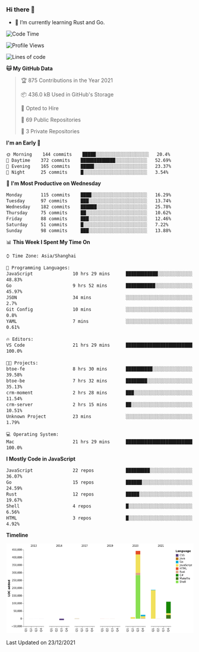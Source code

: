 ### Hi there 👋

- 🌱 I’m currently learning Rust and Go.

<!--START_SECTION:waka-->
![Code Time](http://img.shields.io/badge/Code%20Time-48%20hrs%2047%20mins-blue)

![Profile Views](http://img.shields.io/badge/Profile%20Views-12-blue)

![Lines of code](https://img.shields.io/badge/From%20Hello%20World%20I%27ve%20Written-770%20Thousand%20lines%20of%20code-blue)

**🐱 My GitHub Data** 

> 🏆 875 Contributions in the Year 2021
 > 
> 📦 436.0 kB Used in GitHub's Storage 
 > 
> 💼 Opted to Hire
 > 
> 📜 69 Public Repositories 
 > 
> 🔑 3 Private Repositories  
 > 
**I'm an Early 🐤** 

```text
🌞 Morning    144 commits    █████░░░░░░░░░░░░░░░░░░░░   20.4% 
🌆 Daytime    372 commits    █████████████░░░░░░░░░░░░   52.69% 
🌃 Evening    165 commits    █████░░░░░░░░░░░░░░░░░░░░   23.37% 
🌙 Night      25 commits     █░░░░░░░░░░░░░░░░░░░░░░░░   3.54%

```
📅 **I'm Most Productive on Wednesday** 

```text
Monday       115 commits    ████░░░░░░░░░░░░░░░░░░░░░   16.29% 
Tuesday      97 commits     ███░░░░░░░░░░░░░░░░░░░░░░   13.74% 
Wednesday    182 commits    ██████░░░░░░░░░░░░░░░░░░░   25.78% 
Thursday     75 commits     ██░░░░░░░░░░░░░░░░░░░░░░░   10.62% 
Friday       88 commits     ███░░░░░░░░░░░░░░░░░░░░░░   12.46% 
Saturday     51 commits     █░░░░░░░░░░░░░░░░░░░░░░░░   7.22% 
Sunday       98 commits     ███░░░░░░░░░░░░░░░░░░░░░░   13.88%

```


📊 **This Week I Spent My Time On** 

```text
⌚︎ Time Zone: Asia/Shanghai

💬 Programming Languages: 
JavaScript               10 hrs 29 mins      ████████████░░░░░░░░░░░░░   48.83% 
Go                       9 hrs 52 mins       ███████████░░░░░░░░░░░░░░   45.97% 
JSON                     34 mins             ░░░░░░░░░░░░░░░░░░░░░░░░░   2.7% 
Git Config               10 mins             ░░░░░░░░░░░░░░░░░░░░░░░░░   0.8% 
YAML                     7 mins              ░░░░░░░░░░░░░░░░░░░░░░░░░   0.61%

🔥 Editors: 
VS Code                  21 hrs 29 mins      █████████████████████████   100.0%

🐱‍💻 Projects: 
btoe-fe                  8 hrs 30 mins       ██████████░░░░░░░░░░░░░░░   39.58% 
btoe-be                  7 hrs 32 mins       ████████░░░░░░░░░░░░░░░░░   35.13% 
crm-moment               2 hrs 28 mins       ███░░░░░░░░░░░░░░░░░░░░░░   11.54% 
crm-server               2 hrs 15 mins       ██░░░░░░░░░░░░░░░░░░░░░░░   10.51% 
Unknown Project          23 mins             ░░░░░░░░░░░░░░░░░░░░░░░░░   1.79%

💻 Operating System: 
Mac                      21 hrs 29 mins      █████████████████████████   100.0%

```

**I Mostly Code in JavaScript** 

```text
JavaScript               22 repos            █████████░░░░░░░░░░░░░░░░   36.07% 
Go                       15 repos            ██████░░░░░░░░░░░░░░░░░░░   24.59% 
Rust                     12 repos            █████░░░░░░░░░░░░░░░░░░░░   19.67% 
Shell                    4 repos             █░░░░░░░░░░░░░░░░░░░░░░░░   6.56% 
HTML                     3 repos             █░░░░░░░░░░░░░░░░░░░░░░░░   4.92%

```


**Timeline**

![Chart not found](https://raw.githubusercontent.com/elton/elton/main/charts/bar_graph.png) 


 Last Updated on 23/12/2021
<!--END_SECTION:waka-->

<!--
**elton/elton** is a ✨ _special_ ✨ repository because its `README.md` (this file) appears on your GitHub profile.

Here are some ideas to get you started:

- 🔭 I’m currently working on ...
- 🌱 I’m currently learning ...
- 👯 I’m looking to collaborate on ...
- 🤔 I’m looking for help with ...
- 💬 Ask me about ...
- 📫 How to reach me: ...
- 😄 Pronouns: ...
- ⚡ Fun fact: ...
-->
